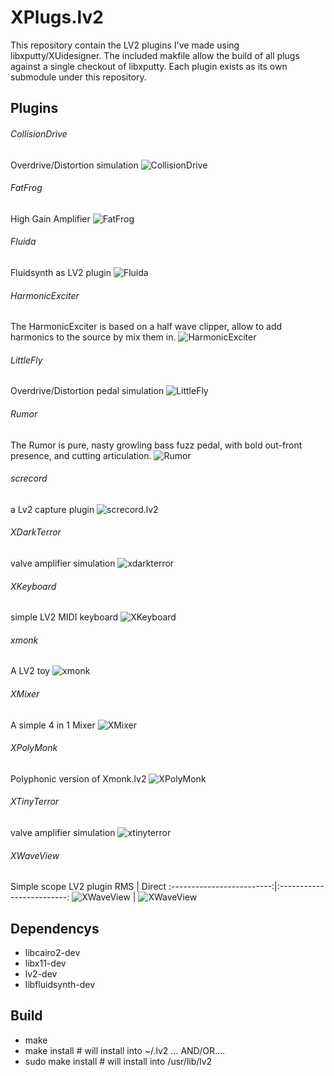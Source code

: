 # XPlugs.lv2

This repository contain the LV2 plugins I've made using libxputty/XUidesigner.
The included makfile allow the build of all plugs against a single checkout of libxputty.
Each plugin exists as its own submodule under this repository.

## Plugins

###### CollisionDrive
Overdrive/Distortion simulation 
![CollisionDrive](https://github.com/brummer10/CollisionDrive/blob/main/CollisionDrive.png?raw=true)

###### FatFrog
High Gain Amplifier 
![FatFrog](https://github.com/brummer10/FatFrog.lv2/raw/master/FatFrog.png)

###### Fluida
Fluidsynth as LV2 plugin
![Fluida](https://raw.githubusercontent.com/brummer10/Fluida.lv2/master/Fluida.png)

###### HarmonicExciter
The HarmonicExciter is based on a half wave clipper, allow to add harmonics to the source by mix them in. 
![HarmonicExciter](https://github.com/brummer10/HarmonicExciter/blob/main/HarmonicExciter.png?raw=true)

###### LittleFly
Overdrive/Distortion pedal simulation
![LittleFly](https://github.com/brummer10/LittleFly.lv2/raw/master/LittleFly.png)

###### Rumor
The Rumor is pure, nasty growling bass fuzz pedal, with bold out-front presence, and cutting articulation. 
![Rumor](https://github.com/brummer10/Rumor/blob/master/Rumor.png?raw=true)

###### screcord
a Lv2 capture plugin 
![screcord.lv2](https://github.com/brummer10/screcord.lv2/raw/master/screcord.png)

###### XDarkTerror
valve amplifier simulation 
![xdarkterror](https://github.com/brummer10/XDarkTerror.lv2/raw/master/XDarkTerror.png)

###### XKeyboard
simple LV2 MIDI keyboard 
![XKeyboard](https://raw.githubusercontent.com/brummer10/XKeyboard.lv2/main/XKeyboard.png)

###### xmonk
A LV2 toy 
![xmonk](https://github.com/brummer10/Xmonk.lv2/raw/master/xmonk.png)

###### XMixer
A simple 4 in 1 Mixer 
![XMixer](https://raw.githubusercontent.com/brummer10/XMixer.lv2/main/XMixer.png)

###### XPolyMonk
Polyphonic version of Xmonk.lv2
![XPolyMonk](https://github.com/brummer10/XPolyMonk.lv2/raw/master/xmonk.png)

###### XTinyTerror
valve amplifier simulation 
![xtinyterror](https://github.com/brummer10/XTinyTerror.lv2/raw/master/XTinyTerror.png)

###### XWaveView
Simple scope LV2 plugin
RMS                        |  Direct
:-------------------------:|:-------------------------:
![XWaveView](https://github.com/brummer10/XWaveView.lv2/raw/master/XWaveView.png) | ![XWaveView](https://github.com/brummer10/XWaveView.lv2/raw/master/XWaveView_direct.png)

## Dependencys

- libcairo2-dev
- libx11-dev
- lv2-dev
- libfluidsynth-dev

## Build

- make
- make install # will install into ~/.lv2 ... AND/OR....
- sudo make install # will install into /usr/lib/lv2

